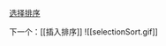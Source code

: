 [选择排序](file:///F:/Unity%E5%AD%A6%E4%B9%A0/C#\2.C#%E5%9F%BA%E7%A1%80\C#%E5%9F%BA%E7%A1%80\Lesson1_%E6%9E%9A%E4%B8%BE\Lesson14_%E9%80%89%E6%8B%A9%E6%8E%92%E5%BA%8F\Program.cs) 

下一个：[[插入排序]]
![[selectionSort.gif]]